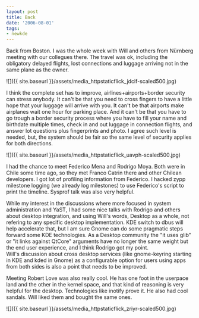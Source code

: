 ```yaml
---
layout: post
title: Back
date: '2006-08-01'
tags:
- newkde
---
```


Back from Boston. I was the whole week with Will and others from Nürnberg meeting with our collegues there. The travel was ok, including the obligatory delayed flights, lost connections and luggage arriving not in the same plane as the owner.

 ![]({{ site.baseurl }}/assets/media_httpstaticflick_jdcif-scaled500.jpg)

I think the complete set has to improve, airlines+airports+border security can stress anybody. It can't be that you need to cross fingers to have a little hope that your luggage will arrive with you. It can't be that airports make airplanes wait one hour for parking place. And it can't be that you have to go trough a border security process where you have to fill your name and birthdate multiple times, check in and out luggage in connection flights, and answer lot questions plus fingerprints and photo. I agree such level is needed, but, the system should be fair so the same level of security applies for both directions.

 ![]({{ site.baseurl }}/assets/media_httpstaticflick_uavph-scaled500.jpg)

I had the chance to meet Federico Mena and Rodrigo Moya. Both were in Chile some time ago, so they met Franco Catrin there and other Chilean developers. I got lot of profiling information from Federico. I hacked zypp milestone logging (we already log milestones) to use Federico's script to print the timeline. Sysprof talk was also very helpful.

While my interest in the discussions where more focused in system administration and YaST, I had some nice talks with Rodrigo and others about desktop integration, and using Will's words, Desktop as a whole, not refering to any specific desktop implementation. KDE switch to dbus will help accelerate that, but I am sure Gnome can do some pragmatic steps forward some KDE technologies. As a Desktop community the "it uses glib" or "it links against QtCore" arguments have no longer the same weight but the end user experience, and I think Rodrigo got my point.  
Will's discussion about cross desktop services (like gnome-keyring starting in KDE and kded in Gnome) as a configurable option for users using apps from both sides is also a point that needs to be improved.

Meeting Robert Love was also really cool. He has one foot in the userpace land and the other in the kernel space, and that kind of reasoning is very helpful for the desktop. Technologies like inotify prove it. He also had cool sandals. Will liked them and bought the same ones.

 ![]({{ site.baseurl }}/assets/media_httpstaticflick_zriyr-scaled500.jpg)
